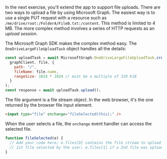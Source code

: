 In the next exercise, you'll extend the app to support file uploads. There are two ways to upload a file by using Microsoft Graph. The easiest way is to use a single PUT request with a resource such as `/me/drive/root:/FolderA/FileB.txt:/content`. This method is limited to 4 MB. The more complex method involves a series of HTTP requests as an *upload session*.

The Microsoft Graph SDK makes the complex method easy. The `OneDriveLargeFileUploadTask` object handles all the details:

```javascript
const uploadTask = await MicrosoftGraph.OneDriveLargeFileUploadTask.create(
  graphClient, file, {
    path: "/",
    fileName: file.name,
    rangeSize: 1024 * 1024 // must be a multiple of 320 KiB
  }
);
const response = await uploadTask.upload();
```

The file argument is a file stream object. In the web browser, it's the one returned by the browser file input element.

```html
<input type="file" onchange="fileSelected(this);" />
```

When the user selects a file, the `onchange` event handler can access the selected file.

```javascript
function fileSelected(e) {
  // Add your code here; e.files[0] contains the file stream to upload the
  // 1st file selected by the user; e.files[1] if a 2nd file was uploaded etc.
}
```
